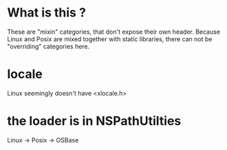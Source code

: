 # What is this ?

These are "mixin" categories, that don't expose their own header.
Because Linux and Posix are mixed together with static libraries, there
can not be "overriding" categories here.

# locale

Linux seemingly doesn't have <xlocale.h>

# the loader is in NSPathUtilties

Linux -> Posix -> OSBase